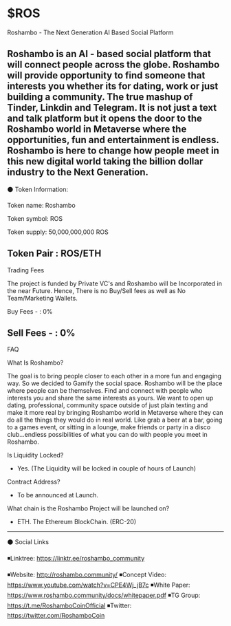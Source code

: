 # $ROS

Roshambo - The Next Generation AI Based Social Platform


Roshambo is an AI - based social platform that will connect people across the globe. Roshambo will provide opportunity to find someone that interests you whether its for dating, work or just building a community. The true mashup of Tinder, Linkdin and Telegram. It is not just a text and talk platform but it opens the door to the Roshambo world in Metaverse where the opportunities, fun and entertainment is endless. Roshambo is here to change how people meet in this new digital world taking the billion dollar industry to the Next Generation.
---------------------------------------

⚫️ Token Information:

Token name: Roshambo

Token symbol: ROS

Token supply: 50,000,000,000 ROS

Token Pair : ROS/ETH 
-----------------------------------------
Trading Fees

The project is funded by Private VC's and Roshambo will be Incorporated in the near Future. Hence, There is no Buy/Sell fees as well as No Team/Marketing Wallets.

Buy Fees - : 0%

Sell Fees - : 0%
-----------------------------------------
FAQ

What Is Roshambo?

The goal is to bring people closer to each other in a more fun and engaging way. So we decided to Gamify the social space. Roshambo will be the place where people can be themselves. Find and connect with people who interests you and share the same interests as yours. We want to open up dating, professional, community space outside of just plain texting and make it more real by bringing Roshambo world in Metaverse where they can do all the things they would do in real world. Like grab a beer at a bar, going to a games event, or sitting in a lounge, make friends or party in a disco club...endless possibilities of what you can do with people you meet in Roshambo.


Is Liquidity Locked?

- Yes. (The Liquidity will be locked in couple of hours of Launch)

Contract Address?

- To be announced at Launch.

What chain is the Roshambo Project will be launched on?

- ETH. The Ethereum BlockChain. (ERC-20)


----------------------------------------------------
⚫ Social Links

◾Linktree: https://linktr.ee/roshambo_community

◾Website: http://roshambo.community/
◾Concept Video: https://www.youtube.com/watch?v=CPE4Wj_jB7c
◾White Paper: https://www.roshambo.community/docs/whitepaper.pdf
◾TG Group: https://t.me/RoshamboCoinOfficial
◾Twitter: https://twitter.com/RoshamboCoin

